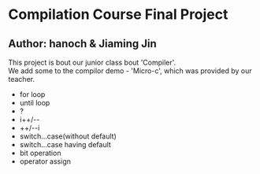 # Compilation Course Final Project

## Author: hanoch & Jiaming Jin

This project is bout our junior class bout 'Compiler'.  
We add some to the compilor demo - 'Micro-c', which was provided by our teacher.

- for loop
- until loop
- ?
- i++/--
- ++/--i
- switch...case(without default)
- switch...case having default
- bit operation
- operator assign
